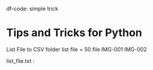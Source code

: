 df-code: simple trick

# Tips and Tricks for Python
List File to CSV
folder list file = 50 file
IMG-001
IMG-002

list_file.txt : 

